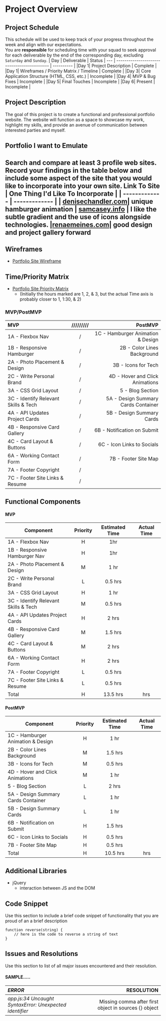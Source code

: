 # Project Overview
## Project Schedule
This schedule will be used to keep track of your progress throughout the week and align with our expectations.  
You are **responsible** for scheduling time with your squad to seek approval for each deliverable by the end of the corresponding day, excluding `Saturday` and `Sunday`.
|  Day | Deliverable | Status
| --- | -------------------------------------------- | ---------- |
|Day 1| Project Description                          | Complete   |
|Day 1| Wireframes / Priority Matrix / Timeline      | Complete   |
|Day 3| Core Application Structure (HTML, CSS, etc.) | Incomplete |
|Day 4| MVP & Bug Fixes                              | Incomplete |
|Day 5| Final Touches                                | Incomplete |
|Day 6| Present                                      | Incomplete |
## Project Description
The goal of this project is to create a functional and professional portfolio website. The website will function as a space to showcase my work, highlight my skills, and provide an avenue of communication between interested parties and myself. 
## Portfolio I want to Emulate
Search and compare at least 3 profile web sites.  Record your findings in the table below and include some aspect of the site that you would like to incorporate into your own site.
Link To Site  | One Thing I'd Like To Incorporate | 
| ------------- | ------------- |
| [denisechandler.com](http://www.denisechandler.com/)| unique hamburger animation
| [samcasey.info](https://samcasey.info/) |  I like the subtle gradient and the use of icons alongside technologies.
|[renaemeines.com](http://renaemeines.com/)| good design and project gallery forward
---
## Wireframes
- [Portfolio Site Wireframe](https://i.imgur.com/CGfdx4s.jpg)
## Time/Priority Matrix 
- [Portfolio Site Priority Matrix](https://i.imgur.com/mDfTJvb.jpg)
	- (Initially the hours marked are 1, 2, & 3, but the actual Time axis is probably closer to 1, 1:30, & 2)
### MVP/PostMVP
| __MVP__                             | ///////// |                        PostMVP |
| :------------------------------------- | :-: | --------------------------------: |
| 1A - Flexbox Nav                        | / |  1C - Hamburger Animation & Design |
| 1B - Responsive Hamburger               | / |        2B - Color Lines Background |
| 2A - Photo Placement & Design           | / |                3B - Icons for Tech |
| 2C - Write Personal Brand               | / |    4D - Hover and Click Animations |
| 3A - CSS Grid Layout                    | / |                   5 - Blog Section |
| 3C - Identify Relevant Skills & Tech    | / | 5A - Design Summary Cards Container|
| 4A - API Updates Project Cards          | / |          5B - Design Summary Cards |
| 4B - Responsive Card Gallery            | / |        6B - Notification on Submit |
| 4C - Card Layout & Buttons              | / |         6C - Icon Links to Socials |
| 6A - Working Contact Form               | / |               7B - Footer Site Map |
| 7A - Footer Copyright                   | / |                                    |
| 7C - Footer Site Links & Resume         | / |                                    |


## Functional Components
#### MVP
| Component                       | Priority | Estimated Time | Actual Time |
| ------------------------------------ | :-: |  :-----: | :---: | 
| 1A - Flexbox Nav                     |  H  | 1hr      |
| 1B - Responsive Hamburger Nav        |  H  | 1hr      |
| 2A - Photo Placement & Design        |  M  | 1 hr     |
| 2C - Write Personal Brand            |  L  | 0.5 hrs  |
| 3A - CSS Grid Layout                 |  H  | 1 hr     |
| 3C - Identify Relevant Skills & Tech |  M  | 0.5 hrs  |
| 4A - API Updates Project Cards       |  H  | 2 hrs    |
| 4B - Responsive Card Gallery         |  M  | 1.5 hrs  |
| 4C - Card Layout & Buttons           |  M  | 2 hrs    |
| 6A - Working Contact Form            |  H  | 2 hrs    |
| 7A - Footer Copyright                |  L  | 0.5 hrs  |
| 7C - Footer Site Links & Resume      |  L  | 0.5 hrs  |
| Total                                |  H  | 13.5 hrs | hrs |
#### PostMVP
| Component                     | Priority | Estimated Time | Actual Time |
| ---------------------------------- | :-: |  :-----: | :---: | 
| 1C - Hamburger Animation & Design  |  H  | 1 hr     |
| 2B - Color Lines Background        |  M  | 1.5 hrs  |
| 3B - Icons for Tech                |  M  | 0.5 hrs  |
| 4D - Hover and Click Animations    |  M  | 1 hr     |
| 5 - Blog Section                   |  L  | 2 hrs    |
| 5A - Design Summary Cards Container|  L  | 1 hr     |
| 5B - Design Summary Cards          |  L  | 1 hr     |
| 6B - Notification on Submit        |  H  | 1.5 hrs  |
| 6C - Icon Links to Socials         |  H  | 0.5 hrs  |
| 7B - Footer Site Map               |  H  | 0.5 hrs  |
| Total                              |  H  | 10.5 hrs | hrs |
## Additional Libraries
 - jQuery
	- interaction between JS and the DOM
## Code Snippet
Use this section to include a brief code snippet of functionality that you are proud of an a brief description  
```
function reverse(string) {
	// here is the code to reverse a string of text
}
```
## Issues and Resolutions
 Use this section to list of all major issues encountered and their resolution.
#### SAMPLE.....
| _ERROR_ | RESOLUTION |
| :---- | ---------: |
|_app.js:34 Uncaught SyntaxError: Unexpected identifier_ | Missing comma after first object in sources {} object

